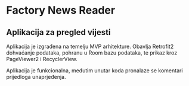 # Factory News Reader

## Aplikacija za pregled vijesti

Aplikacija je izgrađena na temelju MVP arhitekture. Obavlja Retrofit2 dohvaćanje podataka, pohranu u Room bazu podataka, te prikaz kroz PageViewer2 i RecyclerView.

Aplikacija je funkcionalna, međutim unutar koda pronalaze se komentari prijedloga unaprjeđenja.
